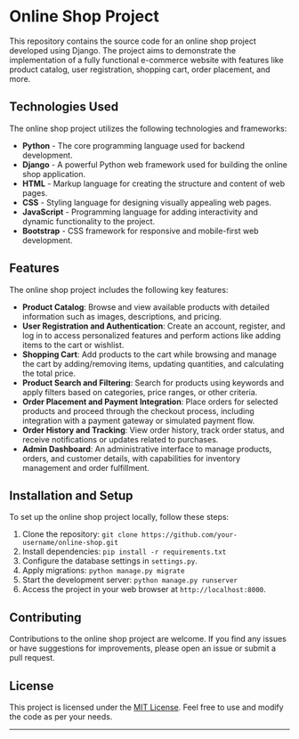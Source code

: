 # Online Shop Project

This repository contains the source code for an online shop project developed using Django. The project aims to demonstrate the implementation of a fully functional e-commerce website with features like product catalog, user registration, shopping cart, order placement, and more.

## Technologies Used

The online shop project utilizes the following technologies and frameworks:

- **Python** - The core programming language used for backend development.
- **Django** - A powerful Python web framework used for building the online shop application.
- **HTML** - Markup language for creating the structure and content of web pages.
- **CSS** - Styling language for designing visually appealing web pages.
- **JavaScript** - Programming language for adding interactivity and dynamic functionality to the project.
- **Bootstrap** - CSS framework for responsive and mobile-first web development.

## Features

The online shop project includes the following key features:

- **Product Catalog**: Browse and view available products with detailed information such as images, descriptions, and pricing.
- **User Registration and Authentication**: Create an account, register, and log in to access personalized features and perform actions like adding items to the cart or wishlist.
- **Shopping Cart**: Add products to the cart while browsing and manage the cart by adding/removing items, updating quantities, and calculating the total price.
- **Product Search and Filtering**: Search for products using keywords and apply filters based on categories, price ranges, or other criteria.
- **Order Placement and Payment Integration**: Place orders for selected products and proceed through the checkout process, including integration with a payment gateway or simulated payment flow.
- **Order History and Tracking**: View order history, track order status, and receive notifications or updates related to purchases.
- **Admin Dashboard**: An administrative interface to manage products, orders, and customer details, with capabilities for inventory management and order fulfillment.

## Installation and Setup

To set up the online shop project locally, follow these steps:

1. Clone the repository: `git clone https://github.com/your-username/online-shop.git`
2. Install dependencies: `pip install -r requirements.txt`
3. Configure the database settings in `settings.py`.
4. Apply migrations: `python manage.py migrate`
5. Start the development server: `python manage.py runserver`
6. Access the project in your web browser at `http://localhost:8000`.

## Contributing

Contributions to the online shop project are welcome. If you find any issues or have suggestions for improvements, please open an issue or submit a pull request.

## License

This project is licensed under the [MIT License](LICENSE). Feel free to use and modify the code as per your needs.

---

